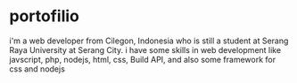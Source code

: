 # portofilio

i'm a web developer from Cilegon, Indonesia who is still a student at Serang Raya University at Serang City. i have some skills in web development like javscript, php, nodejs, html, css, Build API, and also some framework for css and nodejs
